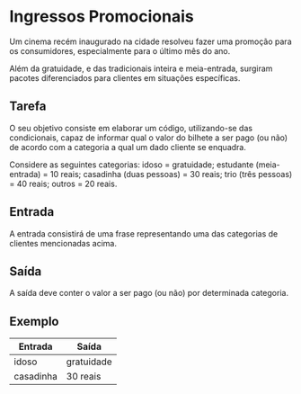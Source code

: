 # Ingressos Promocionais

Um cinema recém inaugurado na cidade resolveu fazer uma promoção para os consumidores, especialmente para o último mês do ano.

Além da gratuidade, e das tradicionais inteira e meia-entrada, surgiram pacotes diferenciados para clientes em situações específicas.

## Tarefa

O seu objetivo consiste em elaborar um código, utilizando-se das condicionais, capaz de informar qual o valor do bilhete a ser pago (ou não) de acordo com a categoria a qual um dado cliente se enquadra.

Considere as seguintes categorias: idoso = gratuidade; estudante (meia-entrada) = 10 reais; casadinha (duas pessoas) = 30 reais; trio (três pessoas) = 40 reais; outros = 20 reais.

## Entrada

A entrada consistirá de uma frase representando uma das categorias de clientes mencionadas acima.

## Saída

A saída deve conter o valor a ser pago (ou não) por determinada categoria.

## Exemplo

| Entrada   | Saída      |
| --------- | ---------- |
| idoso     | gratuidade |
| casadinha | 30 reais   |
